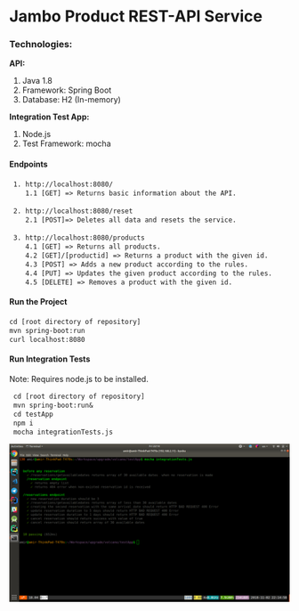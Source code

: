 # Jambo Product REST-API Service

### Technologies:
**API:**
1. Java 1.8
2. Framework: Spring Boot
3. Database: H2 (In-memory)

**Integration Test App:**
1. Node.js
2. Test Framework: mocha


#### Endpoints
     1. http://localhost:8080/
        1.1 [GET] => Returns basic information about the API.
     
     2. http://localhost:8080/reset 
        2.1 [POST]=> Deletes all data and resets the service.
     
     3. http://localhost:8080/products
        4.1 [GET] => Returns all products.
        4.2 [GET]/[productid] => Returns a product with the given id.
        4.3 [POST] => Adds a new product according to the rules.
        4.4 [PUT] => Updates the given product according to the rules.
        4.5 [DELETE] => Removes a product with the given id.

#### Run the Project
    cd [root directory of repository]
    mvn spring-boot:run
    curl localhost:8080


#### Run Integration Tests
 Note: Requires node.js to be installed.
    
     cd [root directory of repository]
     mvn spring-boot:run&
     cd testApp
     npm i
     mocha integrationTests.js
     
![Test Results](/testApp/tests.png?raw=true "Test Results")

    


